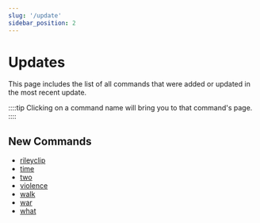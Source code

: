 ```yaml
---
slug: '/update'
sidebar_position: 2
---
```


# Updates

This page includes the list of all commands that were added or updated in the most recent update.

::::tip
Clicking on a command name will bring you to that command's page.
::::

## New Commands

- [rileyclip](voice/rileyclip.md)
- [time](voice/time.md)
- [two](voice/two.md)
- [violence](voice/violence.md)
- [walk](voice/walk.md)
- [war](voice/war.md)
- [what](voice/what.md)

